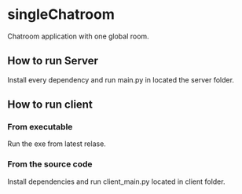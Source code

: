 # singleChatroom
Chatroom application with one global room.

## How to run Server
Install every dependency and run main.py in located the server folder.

## How to run client
### From executable
Run the exe from latest relase.

### From the source code 
Install dependencies and run client_main.py located in client folder.
